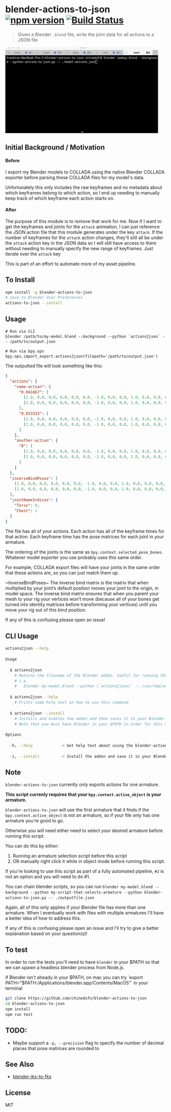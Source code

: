 blender-actions-to-json [![npm version](https://badge.fury.io/js/blender-actions-to-json.svg)](http://badge.fury.io/js/blender-actions-to-json) [![Build Status](https://travis-ci.org/chinedufn/blender-actions-to-json.svg?branch=master)](https://travis-ci.org/chinedufn/blender-actions-to-json)
===============

> Given a Blender `.blend` file, write the joint data for all actions to a JSON file

![Example Gif](example-gif.gif)

## Initial Background / Motivation

#### Before

I export my Blender models to COLLADA using the native Blender COLLADA exporter before parsing these COLLADA files for my model's data.

Unfortunately this only includes the raw keyframes and no metadata about which keyframes belong to which action,
so I end up needing to manually keep track of which keyframe each action starts on.

#### After

The purpose of this module is to remove that work for me. Now if I want to get the keyframes and joints for the `attack` animation, I can just
reference the JSON action file that this module generates under the key `attack`.
If the number of keyframes for the `attack` action changes, they'll still all be under the `attack` action key in the JSON data so
I will still have access to them without needing to manually specify the new range of keyframes. Just iterate over the `attack` key

This is part of an effort to automate more of my asset pipeline.

## To Install

```sh
npm install -g blender-actions-to-json
# Save to Blender User Preferences
actions-to-json --install
```

## Usage

```
# Run via CLI
blender /path/to/my-model.blend --background --python `actions2json` -- /path/to/output.json
```

```
# Run via bpy.ops
bpy.ops.import_export.actions2json(filepath='/path/to/output.json')
```

The outputted file will look something like this:

```json
{
  "actions": {
    "some-action": {
      "0.041667": [
        [1.0, 0.0, 0.0, 0.0, 0.0, 0.0, -1.0, 0.0, 0.0, 1.0, 0.0, 0.0, 0.0, 0.0, 0.0, 1.0],
        [1.0, 0.0, 0.0, 0.0, 0.0, 0.0, -1.0, 0.0, 0.0, 1.0, 0.0, 0.0, 0.0, 0.0, 0.0, 1.0],
      ],
      "0.833333": [
        [1.0, 0.0, 0.0, 0.0, 0.0, 0.0, -1.0, 0.0, 0.0, 1.0, 0.0, 0.0, 0.0, 0.0, 0.0, 1.0],
        [1.0, 0.0, 0.0, 0.0, 0.0, 0.0, -1.0, 0.0, 0.0, 1.0, 0.0, 0.0, 0.0, 0.0, 0.0, 1.0]
      ]
    },
    "another-action": {
      "0": [
        [1.0, 0.0, 0.0, 0.0, 0.0, 0.0, -1.0, 0.0, 0.0, 1.0, 0.0, 0.0, 0.0, 0.0, 0.0, 1.0],
        [1.0, 0.0, 0.0, 0.0, 0.0, 0.0, -1.0, 0.0, 0.0, 1.0, 0.0, 0.0, 0.0, 0.0, 0.0, 1.0],
      ]
    }
  },
  "inverseBindPoses": [
    [1.0, 0.0, 0.0, 0.0, 0.0, 0.0, -1.0, 0.0, 0.0, 1.0, 0.0, 0.0, 0.0, 0.0, 0.0, 1.0],
    [1.0, 0.0, 0.0, 0.0, 0.0, 0.0, -1.0, 0.0, 0.0, 1.0, 0.0, 0.0, 0.0, 0.0, 0.0, 1.0]
  ],
  "jointNameIndices": {
    "Torso": 0,
    "Chest": 1
  }
}
```

The file has all of your actions. Each action has all of the keyframe times for that action.
Each keyframe time has the pose matrices for each joint in your armature.

The ordering of the joints is the same as `bpy.context.selected_pose_bones`. Whatever model exporter
you use probably uses this same order.

For example, COLLADA export files will have your joints in the same order that these actions are, so you
can just match them up.

~InverseBindPoses~
The inverse bind matrix is the matrix that when multiplied by your joint’s default position moves your joint to the origin, in model space. The inverse bind matrix ensures that when you parent your mesh to your rig your vertices won't move (because all of your bones get turned into identity matrices before transforming your vertices) until you move your rig out of this bind position.

If any of this is confusing please open an issue!

## CLI Usage

```sh
actions2json --help

Usage

  $ actions2json
    # Returns the filename of the Blender addon. Useful for running the addon via CLI
    # i.e.
    #   blender my-model.blend --python \`actions2json\` -- /var/tmp/output-file.json

  $ actions2json --help
    # Prints some help text on how to use this command

  $ actions2json --install
    # Installs and enables the addon and then saves it to your Blender user preferences
    # Note that you must have Blender in your $PATH in order for this command to work

Options

  -h, --help            -> Get help text about using the blender-actions-to-json CLI

  -i, --install         -> Install the addon and save it in your Blender

```

## Note

`blender-actions-to-json` currently only exports actions for one armature.

**This script currenly requires that your `bpy.context.active_object` is your armature.**

`blender-actions-to-json` will use the first armature that it finds if the `bpy.context.active_object` is not an armature,
so if your file only has one armature you're good to go.

Otherwise you will need either need to select your desired armature before running this script.

You can do this by either:

1. Running an armature selection script before this script
2. OR manually right click it while in object mode before running this script.

If you're looking to use this script as part of a fully automated pipeline, `#2` is not an option and you will need to do #1.

You can chain blender scripts, so you can run `blender my-model.blend --background --python my-script-that-selects-armature --python blender-actions-to-json.py -- ./outputfile.json`

Again, all of this only applies if your Blender file has more than one armature. When I eventually work with files with multiple armatures I'll have a better
idea of how to address this.

If any of this is confusing please open an issue and I'll try to give a better explanation based on your question(s)!

## To test

In order to run the tests you'll need to have `blender` in your $PATH so that we can spawn a headless blender process from Node.js.

If Blender isn't already in your $PATH, on mac you can try `export PATH="$PATH:/Applications/blender.app/Contents/MacOS"` in your terminal

```sh
git clone https://github.com/chinedufn/blender-actions-to-json
cd blender-actions-to-json
npm install
npm run test
```

## TODO:

- Maybe support a `-p, --precision` flag to specify the number of decimal places that pose matrices are rounded to

## See Also

- [blender-iks-to-fks](https://github.com/chinedufn/blender-iks-to-fks)

## License

MIT

